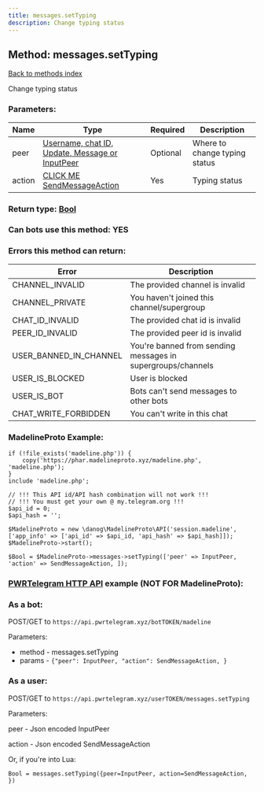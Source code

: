 ```yaml
---
title: messages.setTyping
description: Change typing status
---
```

## Method: messages.setTyping  
[Back to methods index](index.md)


Change typing status

### Parameters:

| Name     |    Type       | Required | Description |
|----------|---------------|----------|-------------|
|peer|[Username, chat ID, Update, Message or InputPeer](../types/InputPeer.md) | Optional|Where to change typing status|
|action|[CLICK ME SendMessageAction](../types/SendMessageAction.md) | Yes|Typing status|


### Return type: [Bool](../types/Bool.md)

### Can bots use this method: **YES**


### Errors this method can return:

| Error    | Description   |
|----------|---------------|
|CHANNEL_INVALID|The provided channel is invalid|
|CHANNEL_PRIVATE|You haven't joined this channel/supergroup|
|CHAT_ID_INVALID|The provided chat id is invalid|
|PEER_ID_INVALID|The provided peer id is invalid|
|USER_BANNED_IN_CHANNEL|You're banned from sending messages in supergroups/channels|
|USER_IS_BLOCKED|User is blocked|
|USER_IS_BOT|Bots can't send messages to other bots|
|CHAT_WRITE_FORBIDDEN|You can't write in this chat|


### MadelineProto Example:


```
if (!file_exists('madeline.php')) {
    copy('https://phar.madelineproto.xyz/madeline.php', 'madeline.php');
}
include 'madeline.php';

// !!! This API id/API hash combination will not work !!!
// !!! You must get your own @ my.telegram.org !!!
$api_id = 0;
$api_hash = '';

$MadelineProto = new \danog\MadelineProto\API('session.madeline', ['app_info' => ['api_id' => $api_id, 'api_hash' => $api_hash]]);
$MadelineProto->start();

$Bool = $MadelineProto->messages->setTyping(['peer' => InputPeer, 'action' => SendMessageAction, ]);
```

### [PWRTelegram HTTP API](https://pwrtelegram.xyz) example (NOT FOR MadelineProto):

### As a bot:

POST/GET to `https://api.pwrtelegram.xyz/botTOKEN/madeline`

Parameters:

* method - messages.setTyping
* params - `{"peer": InputPeer, "action": SendMessageAction, }`



### As a user:

POST/GET to `https://api.pwrtelegram.xyz/userTOKEN/messages.setTyping`

Parameters:

peer - Json encoded InputPeer

action - Json encoded SendMessageAction




Or, if you're into Lua:

```
Bool = messages.setTyping({peer=InputPeer, action=SendMessageAction, })
```

